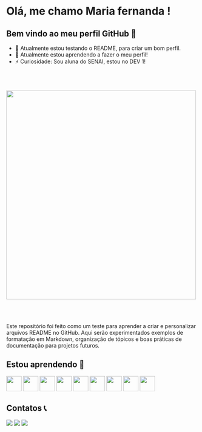# Olá, me chamo Maria fernanda ! 
## Bem vindo ao meu perfil GitHub 👋
- 🔭 Atualmente estou testando o README, para criar um bom perfil.
- 🌱 Atualmente estou aprendendo a fazer o meu perfil!
- ⚡ Curiosidade: Sou aluna do SENAI, estou no DEV 1!

<br>
<br>

<p align="left">
<img src='https://i.pinimg.com/originals/4f/65/dc/4f65dc9cb55f160eecc667d502ed79e2.jpg' width="500" height="550"/>
</p>

<br>
<br>

Este repositório foi feito como um teste para aprender a criar e personalizar arquivos README no GitHub. Aqui serão experimentados exemplos de formatação em Markdown, organização de tópicos e boas práticas de documentação para projetos futuros.

## Estou aprendendo 📖
<p align="left">
  <img src="https://cdn.jsdelivr.net/gh/devicons/devicon@latest/icons/canva/canva-original.svg" width="40" height="40"/>
  <img src="https://cdn.jsdelivr.net/gh/devicons/devicon@latest/icons/githubcodespaces/githubcodespaces-original.svg" width="40" height="40"/>
  <img src="https://cdn.jsdelivr.net/gh/devicons/devicon@latest/icons/htmx/htmx-original.svg" width="40" height="40"/>
  <img src="https://cdn.jsdelivr.net/gh/devicons/devicon@latest/icons/insomnia/insomnia-original.svg" width="40" height="40"/>
  <img src="https://cdn.jsdelivr.net/gh/devicons/devicon@latest/icons/json/json-plain.svg" width="40" height="40"/>
  <img src="https://cdn.jsdelivr.net/gh/devicons/devicon@latest/icons/mysql/mysql-plain-wordmark.svg" width="40" height="40"/>
  <img src="https://cdn.jsdelivr.net/gh/devicons/devicon@latest/icons/python/python-original-wordmark.svg" width="40" height="40"/>
  <img src="https://cdn.jsdelivr.net/gh/devicons/devicon@latest/icons/vscode/vscode-original.svg" width="40" height="40"/>
  <img src="https://cdn.jsdelivr.net/gh/devicons/devicon@latest/icons/github/github-original.svg" width="40" height="40"/>
</p>

## Contatos 📞
<div>
<p align="left">
<a href="https://www.instagram.com/ferbighi/" target="_blank"><img loading="lazy" src="https://img.shields.io/badge/-Instagram-%23E4405F?style=for-the-badge&logo=instagram&logoColor=white" target="_blank"></a>
<a href = "maria.f.siqueira8@aluno.senai.br"><img loading="lazy" src="https://img.shields.io/badge/Gmail-D14836?style=for-the-badge&logo=gmail&logoColor=white" target="_blank"></a>
<a href="https://www.linkedin.com/in/seu-usuário-linkedln-aqui" target="_blank"><img loading="lazy" src="https://img.shields.io/badge/-LinkedIn-%230077B5?style=for-the-badge&logo=linkedin&logoColor=white" target="_blank"></a>
</p>
</div>
